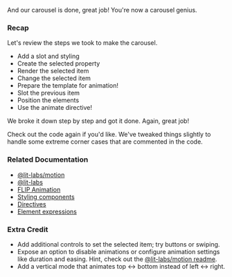 And our carousel is done, great job! You're now a carousel genius.

### Recap

Let's review the steps we took to make the carousel.

* Add a slot and styling
* Create the selected property
* Render the selected item
* Change the selected item
* Prepare the template for animation!
* Slot the previous item
* Position the elements
* Use the animate directive!

We broke it down step by step and got it done. Again, great job!

<aside class="info">
Check out the code again if you'd like. We've tweaked things slightly to handle
some extreme corner cases that are commented in the code.
</aside>

### Related Documentation

* [@lit-labs/motion](https://github.com/lit/lit/blob/main/packages/labs/motion/README.md#lit-labsmotion)
* [@lit-labs](https://lit.dev/docs/libraries/labs/)
* [FLIP Animation](https://aerotwist.com/blog/flip-your-animations/)
* [Styling components](https://lit.dev/docs/components/styles)
* [Directives](https://lit.dev/docs/templates/custom-directives/)
* [Element expressions](https://lit.dev/docs/templates/expressions/#element-expressions)

### Extra Credit
* Add additional controls to set the selected item; try buttons or swiping.
* Expose an option to disable animations or configure animation settings like
duration and easing. Hint, check out the [@lit-labs/motion readme](https://github.com/lit/lit/blob/main/packages/labs/motion/README.md#lit-labsmotion).
* Add a vertical mode that animates top <-> bottom instead of left <-> right.

